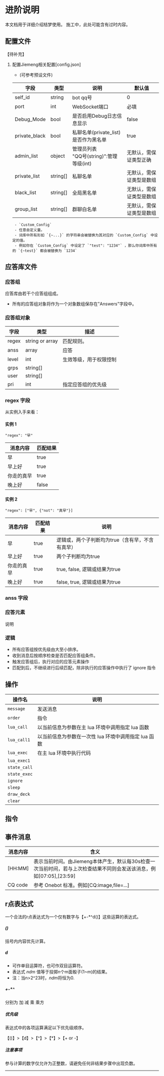 

# 进阶说明

本文档用于详细介绍桔梦使用。 施工中，此处可能含有过时内容。

## 配置文件

【待补充】

1. 配置Jiemeng相关配置[config.json]
	- (可参考预设文件)

    | 字段          | 类型     | 说明                                        | 默认值                   |
    | ------------- | -------- | ------------------------------------------- | ------------------------ |
    | self_id       | string   | bot qq号                                    | 0                        |
    | port          | int      | WebSocket端口                               | 必填                     |
    | Debug_Mode    | bool     | 是否启用Debug日志信息显示                   | false                    |
    | private_black | bool     | 私聊名单(private_list)是否作为黑名单        | true                     |
    | admin_list    | object   | 管理员列表<br/>"QQ号(string)":管理等级(int) | 无默认，需保证类型正确   |
    | private_list  | string[] | 私聊名单                                    | 无默认，需保证类型是数组 |
    | black_list    | string[] | 全局黑名单                                  | 无默认，需保证类型是数组 |
    | group_list    | string[] | 群聊白名单                                  | 无默认，需保证类型是数组 |
		- `Custom_Config`
  		- 任意自定义量。
  		- 词库中所有形如 `{~...}` 的字符串会被替换为其对应的 `Custom_Config` 中设定的值。
  		- 例如你在 `Custom_Config` 中设定了 `"test": "1234"` ，那么你词库中所有的 `{~test}` 都会被替换为 `1234`



## 应答库文件

### 应答组

应答库由若干个应答组组成。

- 所有的应答组对象将作为一个对象数组保存在"Answers"字段中。

### 应答组对象

| 字段  | 类型            | 描述                   |
| ----- | --------------- | ---------------------- |
| regex | string or array | 匹配规则。             |
| anss  | array           | 应答                   |
| level | int             | 生效等级，用于权限控制 |
| grps  | string[]        |                        |
| user  | string[]        |                        |
| pri   | int             | 指定应答组的优先级     |

### regex 字段


从实例入手来看：

#### 实例 1

```
"regex": "早"
```

| 消息内容   | 匹配结果 |
| ---------- | -------- |
| 早         | true     |
| 早上好     | true     |
| 你走的真早 | true     |
| 晚上好     | false    |

#### 实例 2

```
"regex": ["早", {"not": "真早"}]
```

| 消息内容   | 匹配结果 | 说明                                             |
| ---------- | -------- | ------------------------------------------------ |
| 早         | true     | 逻辑或，两个子判断均为true（含有早，不含有真早） |
| 早上好     | true     | 两个子判断均为true                               |
| 你走的真早 | true     | true, false, 逻辑或结果为true                    |
| 晚上好     | true     | false, true, 逻辑或结果为true                    |


### anss 字段

### 应答元素
说明


### 逻辑

- 所有应答组按优先级由大至小排序。
- 收到消息后按顺序检查是否匹配应答组条件。
- 触发应答组后，执行对应的应答元素操作
- 匹配到后，不继续进行后续匹配，除非执行的应答操作中执行了 ignore 指令

## 操作

|操作名|说明|
|-|-|
|`message   `| 发送消息 |
|`order     `| 指令 |
|`lua_call  `| 以当前信息为参数在主 lua 环境中调用指定 lua 函数 |
|`lua_call1 `| 以当前信息为参数在一次性 lua 环境中调用指定 lua 函数 |
|`lua_exec  `| 在主 lua 环境中执行代码 |
|`lua_exec1 `|
|`state_call`|
|`state_exec`|
|`ignore    `|
|`sleep     `|
|`draw_deck `|
|`clear     `|



## 指令


## 事件消息


| 消息内容 | 含义                                                                                                                |
| -------- | ------------------------------------------------------------------------------------------------------------------- |
| [HH:MM]  | 表示当前时间。由Jiemeng本体产生，默认每30s检查一次当前时间，若与上次检查结果不同则会发送该消息，例如[07:05],[23:59] |
| CQ code  | 参考 Onebot 标准。例如[CQ:image,file=...]                                                                           |



## r点表达式

一个合法的r点表达式为一个仅有数字与【+-*^d()】这些运算的表达式。
##### ()

括号内内容优先计算。
##### d

- 可作单目运算符，也可作双目运算符。
- 表达式 $ndm$ 值等于投掷n个m面骰子(1~m)的结果。
- 注：当n>2^23时，$ndm$将恒为0.
##### +-*^

分别为 加 减 乘 乘方
##### 优先级

表达式中的各项运算满足以下优先级顺序。

【()】>【d】>【^】>【*】>【+ or -】

##### 注意事项

参与计算的数字仅允许为正整数，请避免任何非结果步骤中出现负数。

---

